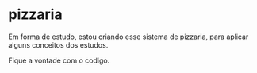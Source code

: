 pizzaria
========

Em forma de estudo, estou criando esse sistema de pizzaria, para aplicar alguns conceitos dos estudos.

Fique a vontade com o codigo.
